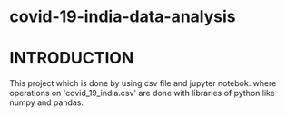 # covid-19-india-data-analysis
# INTRODUCTION
 This project which is done by using csv file and jupyter notebok. where operations on 'covid_19_india.csv' are done with libraries of python like numpy and pandas.  

